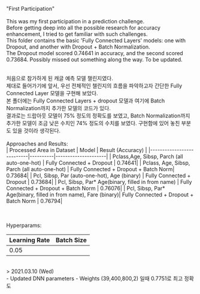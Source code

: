 "First Participation" </br></br>
This was my first participation in a prediction challenge. </br>
Before getting deep into all the possible research for accuracy enhancement, I tried to get familiar with such challenges.</br>
This folder contains the basic 'Fully Connected Layers' models: one with Dropout, and another with Dropout + Batch Normalization. </br>
The Dropout model scored 0.74641 in accuracy, and the second scored 0.73684. Possibly missed out something along the way. To be updated. </br>
</br>

처음으로 참가하게 된 캐글 예측 모델 챌린지였다. </br>
제대로 들어가기에 앞서, 우선 전체적인 챌린지의 흐름을 파악하고자 간단한 Fully Connected Layer 모델을 구현해 보았다. </br>
본 폴더에는 Fully Connected Layers + dropout 모델과 여기에 Batch Normalization까지 추가한 모델의 코드가 있다. </br>
결과로는 드랍아웃 모델이 75% 정도의 정확도를 보였고, Batch Normalization까지 추가한 모델이 조금 낮은 수치인 74% 정도의 수치를 보였다. 구현함에 있어 놓친 부분도 있을 것이라 생각된다. 
</br>
</br>
Approaches and Results: </br>
| Processed Area in Dataset |  Model  | Result (Accuracy) |
|---------------------------|----------|---------------------|
| Pclass,Age, Sibsp, Parch (all auto-one-hot) | Fully Connected + Dropout | 0.74641|
| Pclass, Age, Sibsp, Parch  (all auto-one-hot) | Fully Connected + Dropout + Batch Norm| 0.73684|
| Pcl, Sibsp, Par (auto-one-hot), Age (binary) | Fully Connected + Dropout | 0.73684|
| Pcl, Sibsp, Par* Age(binary, filled in from name) | Fully Connected + Dropout + Batch Norm | 0.76076|
| Pcl, Sibsp, Par* Age(binary, filled in from name), Fare (binary)| Fully Connected + Dropout + Batch Norm | 0.76794|

</br>
</br>
Hyperparams:

| Learning Rate | Batch Size|
| -------------|--------|
|0.05||


</br>
> 2021.03.10 (Wed) </br>
- Updated DNN parameters
- Weights (39,400,800,2) 일때 0.7751로 최고 정확도
